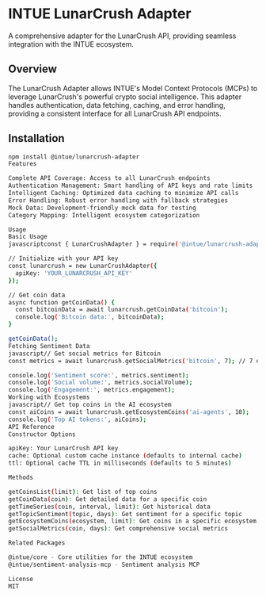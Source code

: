 # INTUE LunarCrush Adapter

A comprehensive adapter for the LunarCrush API, providing seamless integration with the INTUE ecosystem.

## Overview

The LunarCrush Adapter allows INTUE's Model Context Protocols (MCPs) to leverage LunarCrush's powerful crypto social intelligence. This adapter handles authentication, data fetching, caching, and error handling, providing a consistent interface for all LunarCrush API endpoints.

## Installation

```bash
npm install @intue/lunarcrush-adapter
Features

Complete API Coverage: Access to all LunarCrush endpoints
Authentication Management: Smart handling of API keys and rate limits
Intelligent Caching: Optimized data caching to minimize API calls
Error Handling: Robust error handling with fallback strategies
Mock Data: Development-friendly mock data for testing
Category Mapping: Intelligent ecosystem categorization

Usage
Basic Usage
javascriptconst { LunarCrushAdapter } = require('@intue/lunarcrush-adapter');

// Initialize with your API key
const lunarcrush = new LunarCrushAdapter({
  apiKey: 'YOUR_LUNARCRUSH_API_KEY'
});

// Get coin data
async function getCoinData() {
  const bitcoinData = await lunarcrush.getCoinData('bitcoin');
  console.log('Bitcoin data:', bitcoinData);
}

getCoinData();
Fetching Sentiment Data
javascript// Get social metrics for Bitcoin
const metrics = await lunarcrush.getSocialMetrics('bitcoin', 7); // 7 days

console.log('Sentiment score:', metrics.sentiment);
console.log('Social volume:', metrics.socialVolume);
console.log('Engagement:', metrics.engagement);
Working with Ecosystems
javascript// Get top coins in the AI ecosystem
const aiCoins = await lunarcrush.getEcosystemCoins('ai-agents', 10);
console.log('Top AI tokens:', aiCoins);
API Reference
Constructor Options

apiKey: Your LunarCrush API key
cache: Optional custom cache instance (defaults to internal cache)
ttl: Optional cache TTL in milliseconds (defaults to 5 minutes)

Methods

getCoinsList(limit): Get list of top coins
getCoinData(coin): Get detailed data for a specific coin
getTimeSeries(coin, interval, limit): Get historical data
getTopicSentiment(topic, days): Get sentiment for a specific topic
getEcosystemCoins(ecosystem, limit): Get coins in a specific ecosystem
getSocialMetrics(coin, days): Get comprehensive social metrics

Related Packages

@intue/core - Core utilities for the INTUE ecosystem
@intue/sentiment-analysis-mcp - Sentiment analysis MCP

License
MIT